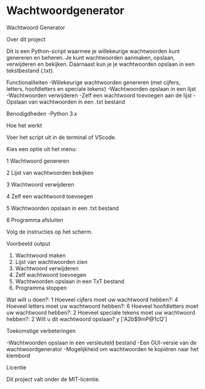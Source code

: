 # Wachtwoordgenerator

Wachtwoord Generator

Over dit project

Dit is een Python-script waarmee je willekeurige wachtwoorden kunt genereren en beheren. Je kunt wachtwoorden aanmaken, opslaan, verwijderen en bekijken. Daarnaast kun je je wachtwoorden opslaan in een tekstbestand (.txt).

Functionaliteiten
-Willekeurige wachtwoorden genereren (met cijfers, letters, hoofdletters en speciale tekens)
-Wachtwoorden opslaan in een lijst
-Wachtwoorden verwijderen
-Zelf een wachtwoord toevoegen aan de lijst
-Opslaan van wachtwoorden in een .txt bestand

Benodigdheden
-Python 3.x

Hoe het werkt

Voer het script uit in de terminal of VScode.

Kies een optie uit het menu:

1 Wachtwoord genereren

2 Lijst van wachtwoorden bekijken

3 Wachtwoord verwijderen

4 Zelf een wachtwoord toevoegen

5 Wachtwoorden opslaan in een .txt bestand

6 Programma afsluiten

Volg de instructies op het scherm.

Voorbeeld output

1. Wachtwoord maken
2. Lijst van wachtwoorden zien
3. Wachtwoord verwijderen
4. Zelf wachtwoord toevoegen
5. Wachtwoorden opslaan in een TxT bestand
6. Programma stoppen

Wat wilt u doen?: 1
Hoeveel cijfers moet uw wachtwoord hebben?: 4
Hoeveel letters moet uw wachtwoord hebben?: 6
Hoeveel hoofdletters moet uw wachtwoord hebben?: 2
Hoeveel speciale tekens moet uw wachtwoord hebben?: 2
Wilt u dit wachtwoord opslaan? y
['A2b$9mP@1cQ']

Toekomstige verbeteringen

-Wachtwoorden opslaan in een versleuteld bestand
-Een GUI-versie van de wachtwoordgenerator
-Mogelijkheid om wachtwoorden te kopiëren naar het klembord

Licentie

Dit project valt onder de MIT-licentie.
